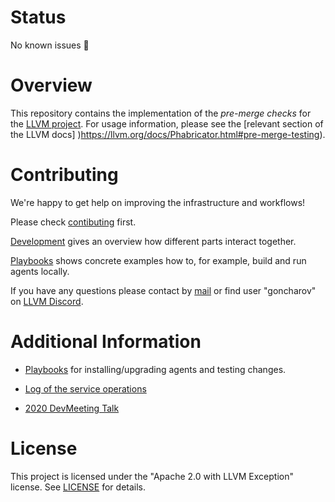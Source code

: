 # Status

No known issues :see_no_evil:

# Overview

This repository contains the implementation of the *pre-merge checks* for the 
[LLVM project](http://llvm.org/).   For usage information, please see the 
[relevant section of the LLVM docs]
)https://llvm.org/docs/Phabricator.html#pre-merge-testing).

# Contributing

We're happy to get help on improving the infrastructure and workflows!

Please check [contibuting](docs/contributing.md) first.

[Development](docs/development.md) gives an overview how different parts
interact together.

[Playbooks](docs/playbooks.md) shows concrete examples how to, for example,
build and run agents locally.

If you have any questions please contact by [mail](mailto:goncahrov@google.com)
or find user "goncharov" on [LLVM Discord](https://discord.gg/VrcTUs).

# Additional Information

- [Playbooks](docs/playbooks.md) for installing/upgrading agents and testing
changes.

- [Log of the service
operations](https://github.com/google/llvm-premerge-checks/wiki/LLVM-pre-merge-tests-operations-blog)

- [2020 DevMeeting Talk](https://llvm.org/devmtg/2020-09/slides/Goncharov-Pre-merge_checks.pdf)

# License

This project is licensed under the "Apache 2.0 with LLVM Exception" license. See
[LICENSE](LICENSE) for details.
